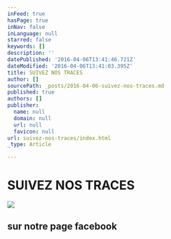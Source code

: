```yaml
---
inFeed: true
hasPage: true
inNav: false
inLanguage: null
starred: false
keywords: []
description: ''
datePublished: '2016-04-06T13:41:46.721Z'
dateModified: '2016-04-06T13:41:03.395Z'
title: SUIVEZ NOS TRACES
author: []
sourcePath: _posts/2016-04-06-suivez-nos-traces.md
published: true
authors: []
publisher:
  name: null
  domain: null
  url: null
  favicon: null
url: suivez-nos-traces/index.html
_type: Article

---
```

# SUIVEZ NOS TRACES
![](https://the-grid-user-content.s3-us-west-2.amazonaws.com/b9b23d3a-dc8d-4dc3-9309-c465bb79ee5a.jpg)

## sur notre page facebook